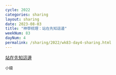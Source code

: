 ```yaml
---
cycle: 2022
categories: sharing
layout: sharing
date: 2023-08-03
title: "神學梳理：站在先知這邊"
weekNum: 83
dayNum: 4
permalink: /sharing/2022/wk83-day4-sharing.html
---
```


[站在先知這邊](https://eccseattle.github.io/media/sharing/2022/wk083/2023-08-03-bin.m4a)

`小錢`
